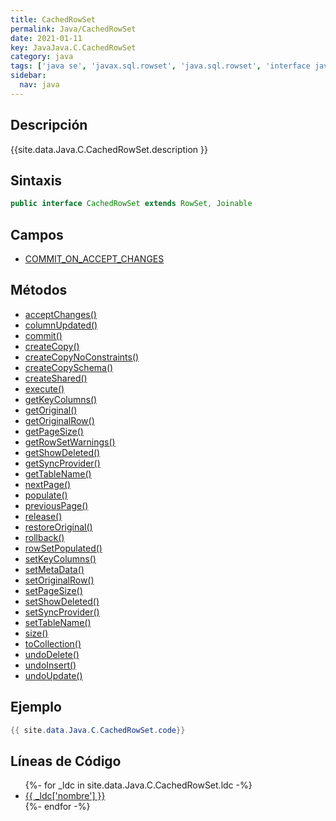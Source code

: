 ```yaml
---
title: CachedRowSet
permalink: Java/CachedRowSet
date: 2021-01-11
key: JavaJava.C.CachedRowSet
category: java
tags: ['java se', 'javax.sql.rowset', 'java.sql.rowset', 'interface java', 'Java 1.5']
sidebar: 
  nav: java
---
```


## Descripción
{{site.data.Java.C.CachedRowSet.description }}

## Sintaxis
~~~java
public interface CachedRowSet extends RowSet, Joinable
~~~

## Campos
* [COMMIT_ON_ACCEPT_CHANGES](/Java/CachedRowSet/COMMIT_ON_ACCEPT_CHANGES)

## Métodos
* [acceptChanges()](/Java/CachedRowSet/acceptChanges)
* [columnUpdated()](/Java/CachedRowSet/columnUpdated)
* [commit()](/Java/CachedRowSet/commit)
* [createCopy()](/Java/CachedRowSet/createCopy)
* [createCopyNoConstraints()](/Java/CachedRowSet/createCopyNoConstraints)
* [createCopySchema()](/Java/CachedRowSet/createCopySchema)
* [createShared()](/Java/CachedRowSet/createShared)
* [execute()](/Java/CachedRowSet/execute)
* [getKeyColumns()](/Java/CachedRowSet/getKeyColumns)
* [getOriginal()](/Java/CachedRowSet/getOriginal)
* [getOriginalRow()](/Java/CachedRowSet/getOriginalRow)
* [getPageSize()](/Java/CachedRowSet/getPageSize)
* [getRowSetWarnings()](/Java/CachedRowSet/getRowSetWarnings)
* [getShowDeleted()](/Java/CachedRowSet/getShowDeleted)
* [getSyncProvider()](/Java/CachedRowSet/getSyncProvider)
* [getTableName()](/Java/CachedRowSet/getTableName)
* [nextPage()](/Java/CachedRowSet/nextPage)
* [populate()](/Java/CachedRowSet/populate)
* [previousPage()](/Java/CachedRowSet/previousPage)
* [release()](/Java/CachedRowSet/release)
* [restoreOriginal()](/Java/CachedRowSet/restoreOriginal)
* [rollback()](/Java/CachedRowSet/rollback)
* [rowSetPopulated()](/Java/CachedRowSet/rowSetPopulated)
* [setKeyColumns()](/Java/CachedRowSet/setKeyColumns)
* [setMetaData()](/Java/CachedRowSet/setMetaData)
* [setOriginalRow()](/Java/CachedRowSet/setOriginalRow)
* [setPageSize()](/Java/CachedRowSet/setPageSize)
* [setShowDeleted()](/Java/CachedRowSet/setShowDeleted)
* [setSyncProvider()](/Java/CachedRowSet/setSyncProvider)
* [setTableName()](/Java/CachedRowSet/setTableName)
* [size()](/Java/CachedRowSet/size)
* [toCollection()](/Java/CachedRowSet/toCollection)
* [undoDelete()](/Java/CachedRowSet/undoDelete)
* [undoInsert()](/Java/CachedRowSet/undoInsert)
* [undoUpdate()](/Java/CachedRowSet/undoUpdate)

## Ejemplo
~~~java
{{ site.data.Java.C.CachedRowSet.code}}
~~~

## Líneas de Código
<ul>
{%- for _ldc in site.data.Java.C.CachedRowSet.ldc -%}
   <li>
       <a href="{{_ldc['url'] }}">{{ _ldc['nombre'] }}</a>
   </li>
{%- endfor -%}
</ul>
